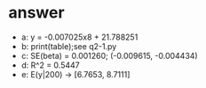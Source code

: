 # answer
+ a: y = -0.007025x8 + 21.788251
+ b: print(table);see q2-1.py
+ c: SE(beta) = 0.001260; (-0.009615, -0.004434)
+ d: R^2 = 0.5447
+ e: E(y|200) -> [6.7653, 8.7111]

